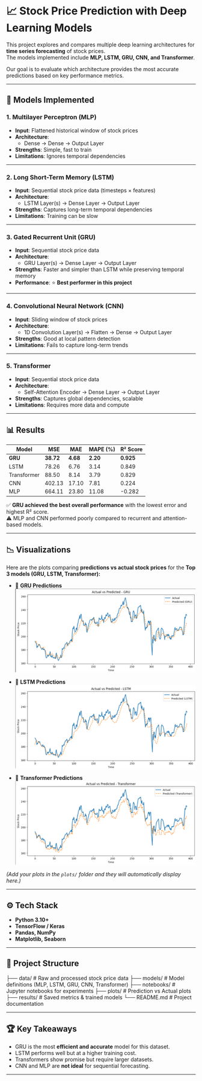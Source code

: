 # 📈 Stock Price Prediction with Deep Learning Models

This project explores and compares multiple deep learning architectures for **time series forecasting** of stock prices.  
The models implemented include **MLP, LSTM, GRU, CNN, and Transformer**.  

Our goal is to evaluate which architecture provides the most accurate predictions based on key performance metrics.

---

## 🚀 Models Implemented

### 1. **Multilayer Perceptron (MLP)**
- **Input**: Flattened historical window of stock prices  
- **Architecture**:
  - Dense → Dense → Output Layer  
- **Strengths**: Simple, fast to train  
- **Limitations**: Ignores temporal dependencies  

---

### 2. **Long Short-Term Memory (LSTM)**
- **Input**: Sequential stock price data (timesteps × features)  
- **Architecture**:
  - LSTM Layer(s) → Dense Layer → Output Layer  
- **Strengths**: Captures long-term temporal dependencies  
- **Limitations**: Training can be slow  

---

### 3. **Gated Recurrent Unit (GRU)**
- **Input**: Sequential stock price data  
- **Architecture**:
  - GRU Layer(s) → Dense Layer → Output Layer  
- **Strengths**: Faster and simpler than LSTM while preserving temporal memory  
- **Performance**: ⭐ **Best performer in this project**  

---

### 4. **Convolutional Neural Network (CNN)**
- **Input**: Sliding window of stock prices  
- **Architecture**:
  - 1D Convolution Layer(s) → Flatten → Dense → Output Layer  
- **Strengths**: Good at local pattern detection  
- **Limitations**: Fails to capture long-term trends  

---

### 5. **Transformer**
- **Input**: Sequential stock price data  
- **Architecture**:
  - Self-Attention Encoder → Dense Layer → Output Layer  
- **Strengths**: Captures global dependencies, scalable  
- **Limitations**: Requires more data and compute  

---

## 📊 Results

| Model        | MSE       | MAE      | MAPE (%) | R² Score |
|--------------|-----------|----------|-----------|----------|
| **GRU**      | **38.72** | **4.68** | **2.20**  | **0.925** |
| LSTM         | 78.26     | 6.76     | 3.14      | 0.849    |
| Transformer  | 88.50     | 8.14     | 3.79      | 0.829    |
| CNN          | 402.13    | 17.10    | 7.81      | 0.224    |
| MLP          | 664.11    | 23.80    | 11.08     | -0.282   |

✅ **GRU achieved the best overall performance** with the lowest error and highest R² score.  
⚠️ MLP and CNN performed poorly compared to recurrent and attention-based models.

---

## 📉 Visualizations

Here are the plots comparing **predictions vs actual stock prices** for the **Top 3 models (GRU, LSTM, Transformer):**

- 📌 **GRU Predictions**
  ![GRU Plot](gru_plot.png)

- 📌 **LSTM Predictions**
  ![LSTM Plot](lstm_plot.png)

- 📌 **Transformer Predictions**
  ![Transformer Plot](transformer_plot.png)

*(Add your plots in the `plots/` folder and they will automatically display here.)*

---

## ⚙️ Tech Stack
- **Python 3.10+**
- **TensorFlow / Keras**
- **Pandas, NumPy**
- **Matplotlib, Seaborn**

---

## 📂 Project Structure
├── data/ # Raw and processed stock price data
├── models/ # Model definitions (MLP, LSTM, GRU, CNN, Transformer)
├── notebooks/ # Jupyter notebooks for experiments
├── plots/ # Prediction vs Actual plots
├── results/ # Saved metrics & trained models
└── README.md # Project documentation

---

## 🏆 Key Takeaways
- GRU is the most **efficient and accurate** model for this dataset.  
- LSTM performs well but at a higher training cost.  
- Transformers show promise but require larger datasets.  
- CNN and MLP are **not ideal** for sequential forecasting.

---
